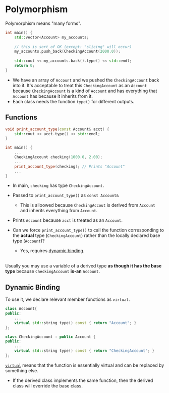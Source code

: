 # Polymorphism
Polymorphism means "many forms". 
```c++
int main() {
	std::vector<Account> my_accounts;
	
	// this is sort of OK (except: "slicing" will occur)
	my_accounts.push_back(CheckingAccount(2000.0));
	
	std::cout << my_accounts.back().type() << std::endl;
	return 0;
}
```
- We have an array of `Account` and we pushed the `CheckingAccount` back into it. It's acceptable to treat this  `CheckingAccount` as an  `Account`  because `CheckingAccount` is a kind of `Account` and has everything that `Account` has because it inherits from it. 
- Each class needs the function `type()` for different outputs.

## Functions
```c++
void print_account_type(const Account& acct) {
	std::cout << acct.type() << std::endl;
}

int main() {
	...
	CheckingAccount checking(1000.0, 2.00);
	...
	print_account_type(checking); // Prints "Account"
	...
}
```
- In main, `checking` has type `CheckingAccount`.
- Passed to `print_account_type()` as `const Account&`
	- This is alloowed because `CheckingAccout` is derived from `Account` and inherits everything from `Account`.

- Prints `Account` because `acct` is treated as an `Account`.  
- Can we force `print_account_type()` to call the function corresponding to the **actual** type (`CheckingAccount`) rather than the locally declared base type (`Account`)?
	- Yes, requires [dynamic binding](Polymorphism#Dynamic%20Binding). 

\
Usually you may use a variable of a derived type **as though it has the base type** because `CheckingAccount` **is-an** `Account`.

## Dynamic Binding
To use it, we declare relevant member functions as `virtual`.
```c++
class Account{
public:
	...
	virtual std::string type() const { return "Account"; } 
};

class CheckingAccount : public Account {
public:
	...
	virtual std::string type() const { return "CheckingAccount"; }
};
```
[`virtual`](Dynamic%20dispatch#Virtual%20Dynamic%20Dispatch) means that the function is essentially virtual and can be replaced by something else. 
- If the derived class implements the same function, then the derived class will override the base class.